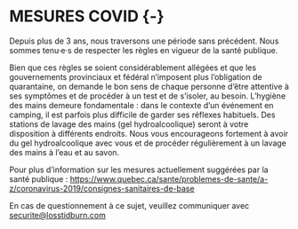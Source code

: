 # MESURES COVID {-}

Depuis plus de 3 ans, nous traversons une période sans précédent. Nous sommes tenu·e·s de respecter les règles en vigueur de la santé publique. 


Bien que ces règles se soient considérablement allégées et que les gouvernements provinciaux et fédéral n’imposent plus l’obligation de quarantaine, on demande le bon sens de chaque personne d’être attentive à ses symptômes et de procéder à un test et de s’isoler, au besoin.
L’hygiène des mains demeure fondamentale : dans le contexte d’un événement en camping, il est parfois plus difficile de garder ses réflexes habituels. Des stations de lavage des mains (gel hydroalcoolique) seront à votre disposition à différents endroits. Nous vous encourageons fortement à avoir du gel hydroalcoolique avec vous et de procéder régulièrement à un lavage des mains à l’eau et au savon. 


Pour plus d’information sur les mesures actuellement suggérées par la santé publique : https://www.quebec.ca/sante/problemes-de-sante/a-z/coronavirus-2019/consignes-sanitaires-de-base


En cas de questionnement à ce sujet, veuillez communiquer avec securite@losstidburn.com
